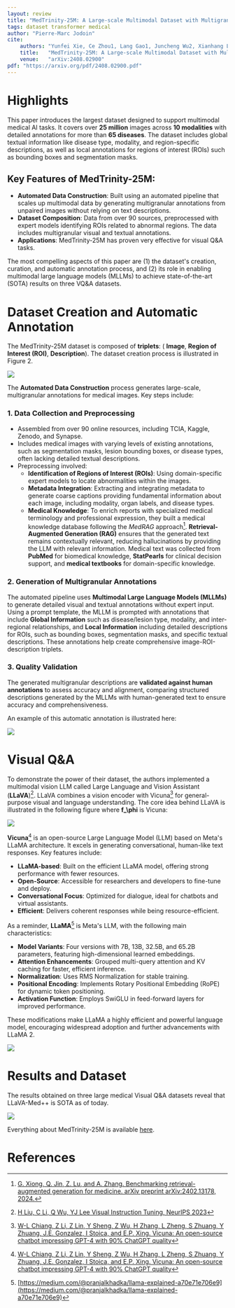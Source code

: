 ```yaml
---
layout: review
title: "MedTrinity-25M: A Large-scale Multimodal Dataset with Multigranular Annotations for Medicine"
tags: dataset transformer medical
author: "Pierre-Marc Jodoin"
cite:
    authors: "Yunfei Xie, Ce Zhou1, Lang Gao1, Juncheng Wu2, Xianhang Li, Hong-Yu Zhou, Sheng Liu, Lei Xing, James Zou, Cihang Xie, Yuyin Zhou"
    title:   "MedTrinity-25M: A Large-scale Multimodal Dataset with Multigranular Annotations for Medicine"
    venue:   "arXiv:2408.02900"
pdf: "https://arxiv.org/pdf/2408.02900.pdf"
---
```



# Highlights

This paper introduces the largest dataset designed to support multimodal medical AI tasks. It covers over **25 million** images across **10 modalities** with detailed annotations for more than **65 diseases**. The dataset includes global textual information like disease type, modality, and region-specific descriptions, as well as local annotations for regions of interest (ROIs) such as bounding boxes and segmentation masks.

## Key Features of MedTrinity-25M:

- **Automated Data Construction**: Built using an automated pipeline that scales up multimodal data by generating multigranular annotations from unpaired images without relying on text descriptions.
- **Dataset Composition**: Data from over 90 sources, preprocessed with expert models identifying ROIs related to abnormal regions. The data includes multigranular visual and textual annotations.
- **Applications**: MedTrinity-25M has proven very effective for visual Q&A tasks.

The most compelling aspects of this paper are (1) the dataset's creation, curation, and automatic annotation process, and (2) its role in enabling multimodal large language models (MLLMs) to achieve state-of-the-art (SOTA) results on three VQ&A datasets.

# Dataset Creation and Automatic Annotation

The MedTrinity-25M dataset is composed of **triplets**: ( **Image**, **Region of Interest (ROI)**, **Description**). The dataset creation process is illustrated in Figure 2.

![](/article/images/medtrinity/sc01.jpeg)

The **Automated Data Construction** process generates large-scale, multigranular annotations for medical images. Key steps include:

### 1. Data Collection and Preprocessing
- Assembled from over 90 online resources, including TCIA, Kaggle, Zenodo, and Synapse.
- Includes medical images with varying levels of existing annotations, such as segmentation masks, lesion bounding boxes, or disease types, often lacking detailed textual descriptions.
- Preprocessing involved:
  - **Identification of Regions of Interest (ROIs)**: Using domain-specific expert models to locate abnormalities within the images.
  - **Metadata Integration**: Extracting and integrating metadata to generate coarse captions providing fundamental information about each image, including modality, organ labels, and disease types.
  - **Medical Knowledge**: To enrich reports with specialized medical terminology and professional expression, they built a medical knowledge database following the *MedRAG* approach[^1]. **Retrieval-Augmented Generation (RAG)** ensures that the generated text remains contextually relevant, reducing hallucinations by providing the LLM with relevant information. Medical text was collected from **PubMed** for biomedical knowledge, **StatPearls** for clinical decision support, and **medical textbooks** for domain-specific knowledge.

### 2. Generation of Multigranular Annotations
The automated pipeline uses **Multimodal Large Language Models (MLLMs)** to generate detailed visual and textual annotations without expert input. Using a prompt template, the MLLM is prompted with annotations that include **Global Information** such as disease/lesion type, modality, and inter-regional relationships, and **Local Information** including detailed descriptions for ROIs, such as bounding boxes, segmentation masks, and specific textual descriptions. These annotations help create comprehensive image-ROI-description triplets.

### 3. Quality Validation
The generated multigranular descriptions are **validated against human annotations** to assess accuracy and alignment, comparing structured descriptions generated by the MLLMs with human-generated text to ensure accuracy and comprehensiveness.

An example of this automatic annotation is illustrated here:

![](/article/images/medtrinity/sc02.jpeg)

# Visual Q&A

To demonstrate the power of their dataset, the authors implemented a multimodal vision LLM called Large Language and Vision Assistant (**LLaVA**)[^2]. LLaVA combines a vision encoder with Vicuna[^3] for general-purpose visual and language understanding. The core idea behind LLaVA is illustrated in the following figure where **f_\phi** is Vicuna:

![](/article/images/medtrinity/sc03.jpeg)

**Vicuna**[^3] is an open-source Large Language Model (LLM) based on Meta's LLaMA architecture. It excels in generating conversational, human-like text responses. Key features include:
- **LLaMA-based**: Built on the efficient LLaMA model, offering strong performance with fewer resources.
- **Open-Source**: Accessible for researchers and developers to fine-tune and deploy.
- **Conversational Focus**: Optimized for dialogue, ideal for chatbots and virtual assistants.
- **Efficient**: Delivers coherent responses while being resource-efficient.

As a reminder, **LLaMA**[^4] is Meta's LLM, with the following main characteristics:
- **Model Variants**: Four versions with 7B, 13B, 32.5B, and 65.2B parameters, featuring high-dimensional learned embeddings.
- **Attention Enhancements**: Grouped multi-query attention and KV caching for faster, efficient inference.
- **Normalization**: Uses RMS Normalization for stable training.
- **Positional Encoding**: Implements Rotary Positional Embedding (RoPE) for dynamic token positioning.
- **Activation Function**: Employs SwiGLU in feed-forward layers for improved performance.

These modifications make LLaMA a highly efficient and powerful language model, encouraging widespread adoption and further advancements with LLaMA 2.

![](/article/images/medtrinity/sc05.jpeg)

# Results and Dataset

The results obtained on three large medical Visual Q&A datasets reveal that LLaVA-Med++ is SOTA as of today.

![](/article/images/medtrinity/sc04.jpeg)

Everything about MedTrinity-25M is available [here](https://github.com/UCSC-VLAA/MedTrinity-25M).

# References

[^1]: [G. Xiong, Q. Jin, Z. Lu, and A. Zhang. Benchmarking retrieval-augmented generation for medicine. arXiv preprint arXiv:2402.13178, 2024.](https://arxiv.org/pdf/2402.13178)
[^2]: [H Liu, C Li, Q Wu, YJ Lee Visual Instruction Tuning, NeurIPS 2023](https://llava-vl.github.io/)
[^3]: [W-L Chiang, Z Li, Z Lin, Y Sheng, Z Wu, H Zhang, L Zheng, S Zhuang, Y Zhuang, J.E. Gonzalez, I Stoica, and E.P. Xing. Vicuna: An open-source chatbot impressing GPT-4 with 90% ChatGPT quality](https://lmsys.org/blog/2023-03-30-vicuna/)
[^4]: [https://medium.com/@pranjalkhadka/llama-explained-a70e71e706e9](https://medium.com/@pranjalkhadka/llama-explained-a70e71e706e9)






